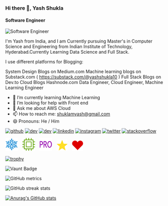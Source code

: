 ### Hi there 👋, Yash Shukla
#### Software Engineer
![Software Engineer](https://media.licdn.com/dms/image/C4D16AQEv0gWw5sP6ZQ/profile-displaybackgroundimage-shrink_350_1400/0/1654900854850?e=1707955200&v=beta&t=buvC92rKtpyJ-eGQ8K1pnc6Zblek-CIQ29MjMsc0y6w)

I'm Yash from India, and I am Currently pursuing Master's in Computer Science and Engineering from Indian Institute of Technology, Hyderabad.Currently Learning Data Science and Full Stack.

I use different platforms for Blogging:

System Design Blogs on Medium.com 
Machine learning blogs on Substack.com  ( https://substack.com/@yashshukla10 )
Full Stack Blogs on Dev.to 
Cloud Blogs Hashnode.com
Data Engineer, Cloud Engineer, Machine Learning Engineer 

- 🌱 I’m currently learning Machine Learning  
- 🤔 I’m looking for help with Front end 
- 💬 Ask me about AWS Cloud  
- 📫 How to reach me: shuklamyash@gmail.com 
- 😄 Pronouns: He / Him 


[<img src='https://cdn.jsdelivr.net/npm/simple-icons@3.0.1/icons/github.svg' alt='github' height='40'>](https://github.com/https://github.com/shuklayash10)  [<img src='https://cdn.jsdelivr.net/npm/simple-icons@3.0.1/icons/dev-dot-to.svg' alt='dev' height='40'>](https://dev.to/https://dev.to/shuklayash10)  [<img src='https://cdn.jsdelivr.net/npm/simple-icons@3.0.1/icons/hashnode.svg' alt='dev' height='40'>](https://hashnode.com/@yashShukla)  [<img src='https://cdn.jsdelivr.net/npm/simple-icons@3.0.1/icons/linkedin.svg' alt='linkedin' height='40'>](https://www.linkedin.com/in/https://www.linkedin.com/in/yash-shukla-341621149//)  [<img src='https://cdn.jsdelivr.net/npm/simple-icons@3.0.1/icons/instagram.svg' alt='instagram' height='40'>](https://www.instagram.com/https://www.instagram.com/yash_10.exe//)  [<img src='https://cdn.jsdelivr.net/npm/simple-icons@3.0.1/icons/twitter.svg' alt='twitter' height='40'>](https://twitter.com/https://twitter.com/ShuklaYashM1)  [<img src='https://cdn.jsdelivr.net/npm/simple-icons@3.0.1/icons/stackoverflow.svg' alt='stackoverflow' height='40'>](https://stackoverflow.com/users/https://stackoverflow.com/users/23112553/yash-shukla)  

<a href='https://archiveprogram.github.com/'><img src='https://raw.githubusercontent.com/acervenky/animated-github-badges/master/assets/acbadge.gif' width='40' height='40'></a> <a href='https://docs.github.com/en/developers'><img src='https://raw.githubusercontent.com/acervenky/animated-github-badges/master/assets/devbadge.gif' width='40' height='40'></a> <a href='https://github.com/pricing'><img src='https://raw.githubusercontent.com/acervenky/animated-github-badges/master/assets/pro.gif' width='40' height='40'></a> <a href='https://stars.github.com/'><img src='https://raw.githubusercontent.com/acervenky/animated-github-badges/master/assets/starbadge.gif' width='35' height='35'></a> <a href='https://docs.github.com/en/github/supporting-the-open-source-community-with-github-sponsors'><img src='https://raw.githubusercontent.com/acervenky/animated-github-badges/master/assets/sponsorbadge.gif' width='35' height='35'></a> 

[![trophy](https://github-profile-trophy.vercel.app/?username=https://github.com/shuklayash10)](https://github.com/ryo-ma/github-profile-trophy)

![Vaunt Badge](https://api.vaunt.dev/v1/github/entities/https://github.com/shuklayash10/contributions?format=svg&private=false)  

![GitHub metrics](https://metrics.lecoq.io/https://github.com/shuklayash10)  

![GitHub streak stats](https://streak-stats.demolab.com/?user=https://github.com/shuklayash10)  



[![Anurag's GitHub stats](https://github-readme-stats.vercel.app/api?username=shuklayash10)](https://github.com/anuraghazra/github-readme-stats)



